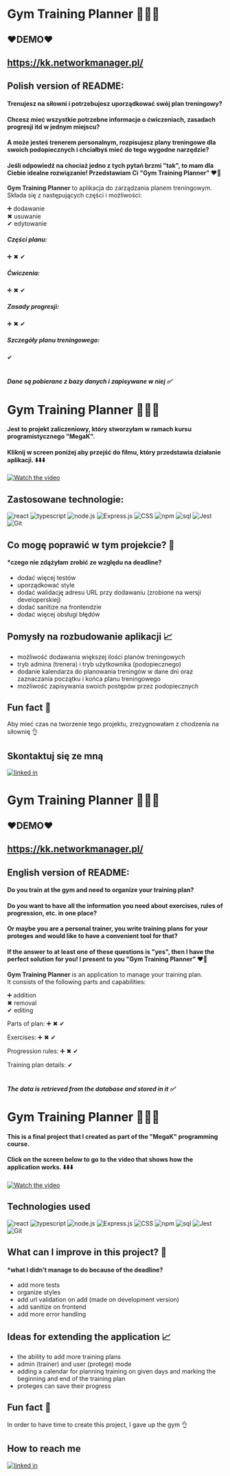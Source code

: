 # Gym Training Planner 🏋️‍♀️💪

## ❤️DEMO❤️
## https://kk.networkmanager.pl/

## Polish version of README:

#### Trenujesz na siłowni i potrzebujesz uporządkować swój plan treningowy?
#### Chcesz mieć wszystkie potrzebne informacje o ćwiczeniach, zasadach progresji itd w jednym miejscu?

#### A może jesteś trenerem personalnym, rozpisujesz plany treningowe dla swoich podopiecznych i chciałbyś mieć do tego wygodne narzędzie?

#### Jeśli odpowiedź na chociaż jedno z tych pytań brzmi "tak", to mam dla Ciebie idealne rozwiązanie! Przedstawiam Ci **"Gym Training Planner"** ❤️🤩

**Gym Training Planner** to aplikacja do zarządzania planem treningowym.  
Składa się z następujących części i możliwości:

➕ dodawanie  
️✖ usuwanie  
✔ edytowanie

##### Części planu:
➕
️✖
✔

##### Ćwiczenia:
️➕
️✖
✔

##### Zasady progresji:
➕
️✖
✔

##### Szczegóły planu treningowego:
✔

#
##### Dane są pobierane z bazy danych i zapisywane w niej ✅

#
# Gym Training Planner 🏋️‍♀️💪

#### Jest to projekt zaliczeniowy, który stworzyłam w ramach kursu programistycznego "MegaK".

#### Kliknij w screen poniżej aby przejść do filmu, który przedstawia działanie aplikacji. ⬇️⬇️⬇️

[![Watch the video](/public/assets/gym-training-planner-preview.png)](https://youtu.be/fUGJYWbEydE)

## Zastosowane technologie:

![react](https://img.shields.io/badge/react%20-%23404d59.svg?logo=react&style=for-the-badge&logoColor=cyan)
![typescript](https://img.shields.io/badge/typescript%20-%23404d59.svg?logo=typescript&style=for-the-badge&logoColor=blue)
![node.js](https://img.shields.io/badge/node.js%20-%23404d59.svg?logo=node.js&style=for-the-badge&logoColor=green)
![Express.js](https://img.shields.io/badge/express.js%20-%23404d59.svg?style=for-the-badge&logo=express&logoColor=%2361DAFB)
![CSS](https://img.shields.io/badge/CSS%20-%23404d59.svg?&style=for-the-badge&logo=css3&logoColor=blue)
![npm](https://img.shields.io/badge/npm%20-%23404d59.svg?logo=npm&style=for-the-badge&logoColor=red)
![sql](https://img.shields.io/badge/sql%20-%23404d59.svg?logo=mysql&style=for-the-badge&logoColor=orange)
![Jest](https://img.shields.io/badge/-jest%20-%23404d59.svg?style=for-the-badge&logo=jest&logoColor=red)
![Git](https://img.shields.io/badge/git%20-%23404d59.svg?style=for-the-badge&logo=git&logoColor=red)

## Co mogę poprawić w tym projekcie? 🤔
#### *czego nie zdążyłam zrobić ze względu na deadline?
* dodać więcej testów
* uporządkować style
* dodać walidację adresu URL przy dodawaniu (zrobione na wersji developerskiej)
* dodać sanitize na frontendzie
* dodać więcej obsługi błędów

## Pomysły na rozbudowanie aplikacji 📈
* możliwość dodawania większej ilości planów treningowych
* tryb admina (trenera) i tryb użytkownika (podopiecznego)
* dodanie kalendarza do planowania treningów w dane dni oraz zaznaczania początku i końca planu treningowego
* możliwość zapisywania swoich postępów przez podopiecznych

## Fun fact 🤡

Aby mieć czas na tworzenie tego projektu, zrezygnowałam z chodzenia na siłownię 👌

## Skontaktuj się ze mną

[<img src="https://img.shields.io/badge/linked%20in-%23404d59.svg?logo=linkedin&style=for-the-badge&logoColor=blue" alt="linked in" />](https://www.linkedin.com/in/katarzyna-kajzer/)

#
#
#

# Gym Training Planner 🏋️‍♀️💪

## ❤️DEMO❤️
## https://kk.networkmanager.pl/

## English version of README:

#### Do you train at the gym and need to organize your training plan?
#### Do you want to have all the information you need about exercises, rules of progression, etc. in one place?

#### Or maybe you are a personal trainer, you write training plans for your proteges and would like to have a convenient tool for that?

#### If the answer to at least one of these questions is "yes", then I have the perfect solution for you! I present to you **"Gym Training Planner"** ❤️🤩

**Gym Training Planner** is an application to manage your training plan.  
It consists of the following parts and capabilities:

➕ addition  
️✖ removal  
✔ editing

Parts of plan:
➕
️✖
✔

Exercises:
️➕
️✖
✔

Progression rules:
➕
️✖
✔

Training plan details:
✔

#
##### The data is retrieved from the database and stored in it ✅

#
# Gym Training Planner 🏋️‍♀️💪

#### This is a final project that I created as part of the "MegaK" programming course.

#### Click on the screen below to go to the video that shows how the application works. ⬇️⬇️⬇️

[![Watch the video](/public/assets/gym-training-planner-preview.png)](https://youtu.be/fUGJYWbEydE)

## Technologies used

![react](https://img.shields.io/badge/react%20-%23404d59.svg?logo=react&style=for-the-badge&logoColor=cyan)
![typescript](https://img.shields.io/badge/typescript%20-%23404d59.svg?logo=typescript&style=for-the-badge&logoColor=blue)
![node.js](https://img.shields.io/badge/node.js%20-%23404d59.svg?logo=node.js&style=for-the-badge&logoColor=green)
![Express.js](https://img.shields.io/badge/express.js%20-%23404d59.svg?style=for-the-badge&logo=express&logoColor=%2361DAFB)
![CSS](https://img.shields.io/badge/CSS%20-%23404d59.svg?&style=for-the-badge&logo=css3&logoColor=blue)
![npm](https://img.shields.io/badge/npm%20-%23404d59.svg?logo=npm&style=for-the-badge&logoColor=red)
![sql](https://img.shields.io/badge/sql%20-%23404d59.svg?logo=mysql&style=for-the-badge&logoColor=orange)
![Jest](https://img.shields.io/badge/-jest%20-%23404d59.svg?style=for-the-badge&logo=jest&logoColor=red)
![Git](https://img.shields.io/badge/git%20-%23404d59.svg?style=for-the-badge&logo=git&logoColor=red)

## What can I improve in this project? 🤔
#### *what I didn't manage to do because of the deadline?
* add more tests
* organize styles
* add url validation on add (made on development version)
* add sanitize on frontend
* add more error handling

## Ideas for extending the application 📈
* the ability to add more training plans
* admin (trainer) and user (protege) mode
* adding a calendar for planning training on given days and marking the beginning and end of the training plan
* proteges can save their progress

## Fun fact 🤡

In order to have time to create this project, I gave up the gym 👌

## How to reach me

[<img src="https://img.shields.io/badge/linked%20in-%23404d59.svg?logo=linkedin&style=for-the-badge&logoColor=blue" alt="linked in" />](https://www.linkedin.com/in/katarzyna-kajzer/)


